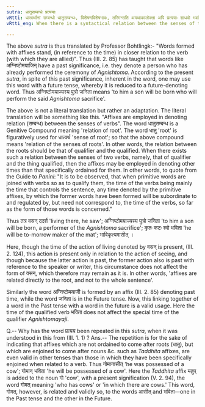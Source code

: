 ```yaml
---
sutra: धातुसम्बन्धे प्रत्ययाः
vRtti: धात्वर्थानां सम्बन्धो धातुसम्बन्धः, विशेषणविशेषभावः, तस्मिन्सति अयथाकालोक्ता अपि प्रत्ययाः साधवो भवन्ति ॥
vRtti_eng: When there is a syntactical relation between the senses of the verbs, the affixes are valid, even in denoting time other than that for which they have been specifically enjoined.

---
```

The above _sutra_ is thus translated by Professor Bohtlingk:- "Words formed with affixes stand, (in reference to the time) in closer relation to the verb (with which they are allied)". Thus (III. 2. 85) has taught that words like अग्निष्टोमयाजिन् have a past significance, i.e. they denote a person who has already performed the ceremony of _Agnishtoma_. According to the present _sutra_, in spite of this past significance, inherent in the word, one may use this word with a future tense, whereby it is reduced to a future-denoting word. Thus अग्निष्टोमयाज्यस्य पुत्रो जनिता means 'to him a son will be born who will perform the said _Agnishtoma_ sacrifice'.

The above is not a literal translation but rather an adaptation. The literal translation will be something like this. "Affixes are employed in denoting relation (सम्बन्ध) between the senses of verbs". The word धातुसम्बन्ध is a Genitive Compound meaning 'relation of root'. The word धातु 'root' is figuratively used for धात्वर्थ 'sense of root'; so that the above compound means 'relation of the senses of roots'. In other words, the relation between the roots should be that of qualifier and the qualified. When there exists such a relation between the senses of two verbs, namely, that of qualifier and the thing qualified, then the affixes may be employed in denoting other times than that specifically ordained for them. In other words, to quote from the Guide to _Panini_: "It is to be observed, that when primitive words are joined with verbs so as to qualify them, the time of the verbs being mainly the time that controls the sentence, any time denoted by the primitive affixes, by which the former words have been formed will be subordinate to and regulated by, but need not correspond to, the time of the verbs, so far as the form of those words is concerned."

Thus तत्र वसन् ददर्श 'living there, he saw'; अग्निष्टोमयाज्यस्य पुत्रो जनिता 'to him a son will be born, a performer of the _Agnishtoma_ sacrifice'; कृतः कटः श्वो भविता 'he will be to-morrow maker of the mat'; भाविकृत्यमासीत् ।

Here, though the time of the action of living denoted by वसन् is present, (III. 2. 124), this action is present only in relation to the action of seeing, and though because the latter action is past, the former action also is past with reference to the speaker or writer, this circumstance does not affect the form of वसन्, which therefore may remain as it is. In other words, 'affixes are related directly to the root, and not to the whole sentence'.

Similarly the word अग्निष्टोमयाजी is formed by an affix (III. 2. 85) denoting past time, while the word जनिता is in the Future tense. Now, this linking together of a word in the Past tense with a word in the future is a valid usage. Here the time of the qualified verb भविता does not affect the special time of the qualifier _Agnishtomayaji_.

Q.-- Why has the word प्रत्यय been repeated in this _sutra_, when it was understood in this from (III. 1. 1) ? Ans.-- The repetition is for the sake of indicating that affixes which are not ordained to come after roots (धातु), but which are enjoined to come after nouns &c. such as _Taddhita_ affixes, are even valid in other tenses than those in which they have been specifically enjoined when related to a verb. Thus गोमानासीत् 'he was possessed of a cow'; गोमान् भविता 'he will be possessed of a cow'. Here the _Taddhita_ affix मतुप् is added to the noun गो 'cow', with a present signification (V. 2. 94), the word गोमत् meaning 'who has cows' or 'in which there are cows.' This word, गोमत्, however, is related and validly so, to the words आसीत् and भविता—one in the Past tense and the other in the Future.